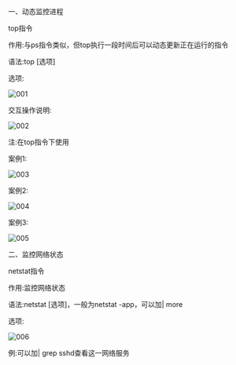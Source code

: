 一、动态监控进程

top指令

作用:与ps指令类似，但top执行一段时间后可以动态更新正在运行的指令

语法:top [选项]

选项:

![001](D:\Linux_Notes\Linux进程管理\监控服务\001.png)

交互操作说明:

![002](D:\Linux_Notes\Linux进程管理\监控服务\002.png)

注:在top指令下使用

案例1:

![003](D:\Linux_Notes\Linux进程管理\监控服务\003.png)

案例2:

![004](D:\Linux_Notes\Linux进程管理\监控服务\004.png)

案例3:

![005](D:\Linux_Notes\Linux进程管理\监控服务\005.png)

二、监控网络状态

netstat指令

作用:监控网络状态

语法:netstat [选项]，一般为netstat -app，可以加| more

选项:

![006](D:\Linux_Notes\Linux进程管理\监控服务\006.png)

例:可以加| grep sshd查看这一网络服务